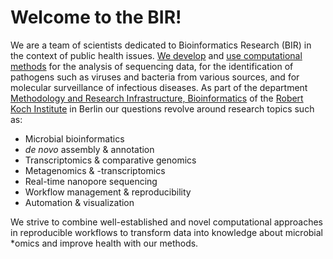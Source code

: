 # Welcome to the BIR!

We are a team of scientists dedicated to Bioinformatics Research (BIR) in the context of public health issues. [We develop](tools) and [use computational methods](publications) for the analysis of sequencing data, for the identification of pathogens such as viruses and bacteria from various sources, and for molecular surveillance of infectious diseases. As part of the department [Methodology and Research Infrastructure, Bioinformatics](https://www.rki.de/EN/Content/Institute/DepartmentsUnits/MF/MF1/mf1_node.html;jsessionid=1C82A7A82428E5F11AD1D823B18081B7.internet052) of the [Robert Koch Institute](https://www.rki.de/EN/Home/homepage_node.html) in Berlin our questions revolve around research topics such as:

<!--[![](/index/hybrid.svg){style="width:320px" align="right"}](https://doi.org/10.1111/1462-2920.15186)-->

* Microbial bioinformatics
* _de novo_ assembly & annotation
* Transcriptomics & comparative genomics
* Metagenomics & -transcriptomics
* Real-time nanopore sequencing
* Workflow management & reproducibility
* Automation & visualization

We strive to combine well-established and novel computational approaches in reproducible workflows to transform data into knowledge about microbial *omics and improve health with our methods.

<!--
We develop novel tools and workflows for handling large amounts of sequence data. We apply computational methods to automate de novo (meta-)genome and transcriptome assembly, analysis and annotation of RNA-Seq data, identification and characterization of pathogens such as viruses and bacteria from environmental samples and (more recently) molecular monitoring of infectious diseases.
-->

